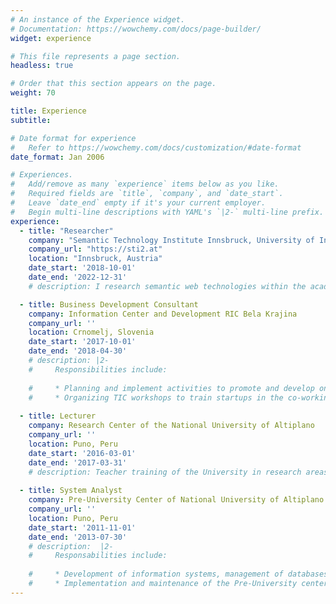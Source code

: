 ```yaml
---
# An instance of the Experience widget.
# Documentation: https://wowchemy.com/docs/page-builder/
widget: experience

# This file represents a page section.
headless: true

# Order that this section appears on the page.
weight: 70

title: Experience
subtitle:

# Date format for experience
#   Refer to https://wowchemy.com/docs/customization/#date-format
date_format: Jan 2006

# Experiences.
#   Add/remove as many `experience` items below as you like.
#   Required fields are `title`, `company`, and `date_start`.
#   Leave `date_end` empty if it's your current employer.
#   Begin multi-line descriptions with YAML's `|2-` multi-line prefix.
experience:
  - title: "Researcher"
    company: "Semantic Technology Institute Innsbruck, University of Innsbruck"
    company_url: "https://sti2.at"
    location: "Innsbruck, Austria"
    date_start: '2018-10-01'
    date_end: '2022-12-31'
    # description: I research semantic web technologies within the academy and industry. My main interest is focused on Knowledge Graph Curation, which involves the assessment, cleaning, and enrichment of Knowledge Graphs.

  - title: Business Development Consultant
    company: Information Center and Development RIC Bela Krajina
    company_url: ''
    location: Crnomelj, Slovenia
    date_start: '2017-10-01'
    date_end: '2018-04-30'
    # description: |2-
    #     Responsibilities include:
        
    #     * Planning and implement activities to promote and develop online brand of the tourism and business in the region of Bela Krajina. Using 3D technologies, Oculus Rift, Google Business, TripAdvisor, Wikiloc, Geocaching, Strava and social networks.
    #     * Organizing TIC workshops to train startups in the co-working space.
        
  - title: Lecturer
    company: Research Center of the National University of Altiplano
    company_url: ''
    location: Puno, Peru
    date_start: '2016-03-01'
    date_end: '2017-03-31'
    # description: Teacher training of the University in research areas, on the use of tools that promote their career as researchers; [Mendeley](https://www.mendeley.com/) (Bibliographic References Manager), SigmaPlot (Analysis of scientific data) and DSpace (Repository of data).
  
  - title: System Analyst
    company: Pre-University Center of National University of Altiplano
    company_url: ''
    location: Puno, Peru
    date_start: '2011-11-01'
    date_end: '2013-07-30'
    # description:  |2-
    #     Responsabilities include:
        
    #     * Development of information systems, management of databases with information of students, teachers, administrative staff, document management.
    #     * Implementation and maintenance of the Pre-University center web site.
---
```

